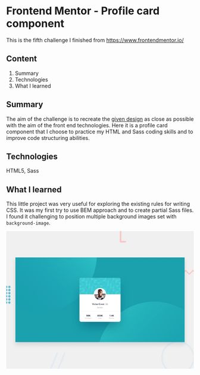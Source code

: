 # Frontend Mentor - Profile card component

This is the fifth challenge I finished from https://www.frontendmentor.io/


## Content
1. Summary
2. Technologies
3. What I learned


## Summary

The aim of the challenge is to recreate the [given design](https://www.frontendmentor.io/challenges/profile-card-component-cfArpWshJ) as close as possible with the aim of the front end technologies. Here it is a profile card component that I choose to practice my HTML and Sass coding skills and to improve code structuring abilities.

## Technologies

HTML5, Sass

## What I learned

This little project was very useful for exploring the existing rules for writing CSS. It was my first try to use BEM approach and to create partial Sass files. I found it challenging to position multiple background images set with `background-image`.



![Design preview for the Profile card component coding challenge](./design/desktop-preview.jpg)
